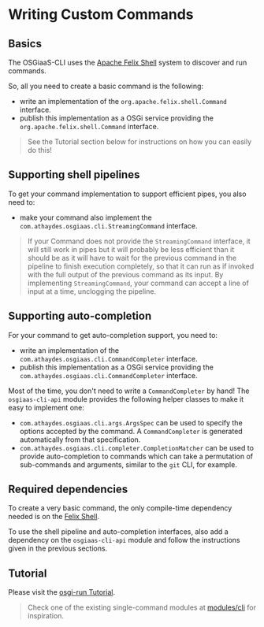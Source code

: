 # Writing Custom Commands

## Basics

The OSGiaaS-CLI uses the [Apache Felix Shell](http://felix.apache.org/documentation/subprojects/apache-felix-shell.html)
system to discover and run commands.

So, all you need to create a basic command is the following:

* write an implementation of the `org.apache.felix.shell.Command` interface.
* publish this implementation as a OSGi service providing the `org.apache.felix.shell.Command` interface.

> See the Tutorial section below for instructions on how you can easily do this!

## Supporting shell pipelines

To get your command implementation to support efficient pipes, you also need to:

* make your command also implement the `com.athaydes.osgiaas.cli.StreamingCommand` interface.

> If your Command does not provide the `StreamingCommand` interface, it will still work in pipes but it will probably
  be less efficient than it should be as it will have to wait for the previous command in the pipeline to finish execution
  completely, so that it can run as if invoked with the full output of the previous command as its input.
  By implementing `StreamingCommand`, your command can accept a line of input at a time, unclogging the pipeline.

## Supporting auto-completion

For your command to get auto-completion support, you need to:

* write an implementation of the `com.athaydes.osgiaas.cli.CommandCompleter` interface.
* publish this implementation as a OSGi service providing the `com.athaydes.osgiaas.cli.CommandCompleter` interface.

Most of the time, you don't need to write a `CommandCompleter` by hand! The `osgiaas-cli-api` module provides the
following helper classes to make it easy to implement one:

* `com.athaydes.osgiaas.cli.args.ArgsSpec` can be used to specify the options accepted by the command.
  A `CommandCompleter` is generated automatically from that specification.
* `com.athaydes.osgiaas.cli.completer.CompletionMatcher` can be used to provide auto-completion to commands which
  can take a permutation of sub-commands and arguments, similar to the `git` CLI, for example.

## Required dependencies

To create a very basic command, the only compile-time dependency needed is on the
[Felix Shell](http://search.maven.org/#search%7Cga%7C1%7Ca%3A%22org.apache.felix.shell%22).

To use the shell pipeline and auto-completion interfaces, also add a dependency on the `osgiaas-cli-api` module
and follow the instructions given in the previous sections.

## Tutorial

Please visit the [osgi-run Tutorial](https://sites.google.com/a/athaydes.com/renato-athaydes/posts/osgi-runtutorial-runyourjavakotlinfregecodeinosgi).

> Check one of the existing single-command modules at [modules/cli](../../modules/cli) for inspiration.
